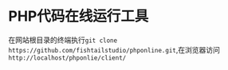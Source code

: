 PHP代码在线运行工具
============================
在网站根目录的终端执行`git clone https://github.com/fishtailstudio/phponline.git`,在浏览器访问`http://localhost/phponlie/client/`